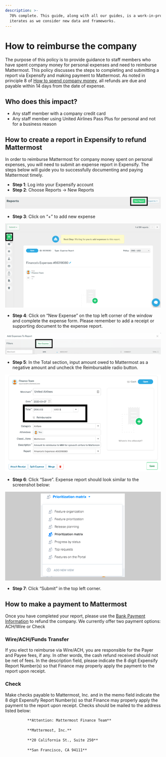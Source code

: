```yaml
---
description: >-
  70% complete. This guide, along with all our guides, is a work-in-progress and
  iterates as we consider new data and frameworks.
---
```


# How to reimburse the company

The purpose of this policy is to provide guidance to staff members who have spent company money for personal expenses and need to reimburse Mattermost. This policy discusses the steps to completing and submitting a report via Expensify and making payment to Mattermost. As noted in principle 8 of [How to spend company money](https://handbook.mattermost.com/company/how-to-guides-for-staff/how-to-spend-company-money), all refunds are due and payable within 14 days from the date of expense.

## Who does this impact?

* Any staff member with a company credit card
* Any staff member using United Airlines Pass Plus for personal and not for a business reason

## How to create a report in Expensify to refund Mattermost

In order to reimburse Mattermost for company money spent on personal expenses, you will need to submit an expense report in Expensify. The steps below will guide you to successfully documenting and paying Mattermost timely.

* **Step 1**: Log into your Expensify account
* **Step 2**: Choose Reports → New Reports

![](../../../.gitbook/assets/0.png)

* **Step 3**: Click on “+” to add new expense

![](../../../.gitbook/assets/1.png)

* **Step 4**: Click on “New Expense” on the top left corner of the window and complete the expense form. Please remember to add a receipt or supporting document to the expense report.

![](../../../.gitbook/assets/2.png)

* **Step 5**: In the Total section, input amount owed to Mattermost as a negative amount and uncheck the Reimbursable radio button.

![](../../../.gitbook/assets/3.png)

* **Step 6**: Click “Save”. Expense report should look similar to the screenshot below:

![](../../../.gitbook/assets/image%20%2834%29.png)

* **Step 7**: Click “Submit” in the top left corner.

## How to make a payment to Mattermost

Once you have completed your report, please use the [Bank Payment Information](https://drive.google.com/file/d/1k2iiBMpnrspkUCezfngck7Vxd7n2NUd4/view?usp=sharing) to refund the company. We currently offer two payment options: ACH/Wire or Check

### Wire/ACH/Funds Transfer

If you elect to reimburse via Wire/ACH, you are responsible for the Payer and Payee fees, if any. In other words, the cash refund received should not be net of fees. In the description field, please indicate the 8 digit Expensify Report Number\(s\) so that Finance may properly apply the payment to the report upon receipt.

### Check

Make checks payable to Mattermost, Inc. and in the memo field indicate the 8 digit Expensify Report Number\(s\) so that Finance may properly apply the payment to the report upon receipt. Checks should be mailed to the address listed below:

              **Attention: Mattermost Finance Team**

              **Mattermost, Inc.**

              **20 California St., Suite 250**

              **San Francisco, CA 94111**

